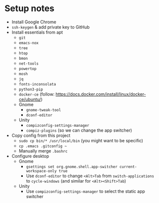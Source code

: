 # Setup notes

 - Install Google Chrome
 - `ssh-keygen` & add private key to GitHub
 - Install essentials from apt
   - `git`
   - `emacs-nox`
   - `tree`
   - `htop`
   - `bmon`
   - `net-tools`
   - `powertop`
   - `mosh`
   - `jq`
   - `fonts-inconsolata`
   - `python3-pip`
   - `docker-ce` (follow: https://docs.docker.com/install/linux/docker-ce/ubuntu/)
   - Gnome
     - `gnome-tweak-tool`
     - `dconf-editor`
   - Unity
     - `compizconfig-settings-manager`
     - `compiz-plugins` (so we can change the app switcher)
 - Copy config from this project
   - `sudo cp bin/* /usr/local/bin` (you might want to be specific)
   - `cp .emacs .gitconfig ~`
   - Manually merge `.bashrc`
 - Configure desktop
   - Gnome
     - `gsettings set org.gnome.shell.app-switcher current-workspace-only true`
     - Use `dconf-editor` to change `<Alt>Tab` from `switch-applications` to `cycle-windows`
       (and similar for `<Alt><Shift>Tab`)
   - Unity
     - Use `compizconfig-settings-manager` to select the static app switcher

